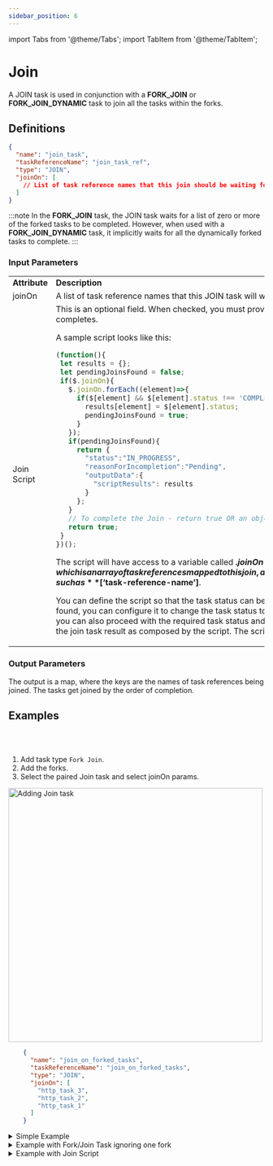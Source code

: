 ```yaml
---
sidebar_position: 6
---
```


import Tabs from '@theme/Tabs';
import TabItem from '@theme/TabItem';

# Join 

A JOIN task is used in conjunction with a **FORK_JOIN** or **FORK_JOIN_DYNAMIC** task to join all the tasks within the forks. 

## Definitions

```json
{
  "name": "join_task",
  "taskReferenceName": "join_task_ref",
  "type": "JOIN",
  "joinOn": [
    // List of task reference names that this join should be waiting for
  ]
}
```

:::note
In the **FORK_JOIN** task, the JOIN task waits for a list of zero or more of the forked tasks to be completed. However, when used with a **FORK_JOIN_DYNAMIC** task, it implicitly waits for all the dynamically forked tasks to complete.
:::

### Input Parameters

<table>
<tr>
<td><b> Attribute </b></td> <td><b> Description </b></td>
</tr>
<tr>
<td>joinOn</td>
<td>A list of task reference names that this JOIN task will wait for completion.</td>
</tr>
<tr>
<td>Join Script</td>
<td> This is an optional field. When checked, you must provide a script to control how the join task completes. <p>A sample script looks like this:</p>

```javascript
(function(){
 let results = {};
 let pendingJoinsFound = false;
 if($.joinOn){
   $.joinOn.forEach((element)=>{
     if($[element] && $[element].status !== 'COMPLETED'){
       results[element] = $[element].status;
       pendingJoinsFound = true;
     }
   });
   if(pendingJoinsFound){
     return {
       "status":"IN_PROGRESS",
       "reasonForIncompletion":"Pending",
       "outputData":{
         "scriptResults": results
       }
     };
   }
   // To complete the Join - return true OR an object with status = 'COMPLETED' like above.
   return true;
 }
})();
```

<p>

The script will have access to a variable called **$.joinOn**, which is an array of task references mapped to this join, and the output data of each joined task, such as **$[‘task-reference-name’]**.

</p>
<p>You can define the script so that the task status can be checked, and if any pending joins are found, you can configure it to change the task status to IN_PROGESS until it's completed. If not, you can also proceed with the required task status and complete it as needed. It can also return the join task result as composed by the script. The script can be modified to suit your use case.</p>
</td>
</tr>
</table>

### Output Parameters

The output is a map, where the keys are the names of task references being joined. The tasks get joined by the order of completion.

## Examples


<Tabs>
<TabItem value="UI" label="UI" className="paddedContent">

<div className="row">
<div className="col col--4">

<br/>
<br/>

1. Add task type `Fork Join`.
2. Add the forks.
3. Select the paired Join task and select joinOn params.

</div>
<div className="col">
<div className="embed-loom-video">

<p><img src="/content/img/ui-guide-join-task.png" alt="Adding Join task" width="500" height="auto"/></p>

</div>
</div>
</div>



</TabItem>
 <TabItem value="JSON" label="JSON Example">

```json
    {
      "name": "join_on_forked_tasks",
      "taskReferenceName": "join_on_forked_tasks",
      "type": "JOIN",
      "joinOn": [
        "http_task_3",
        "http_task_2",
        "http_task_1"
      ]
    }
```

</TabItem>
</Tabs>


<details><summary>Simple Example</summary>
<p>

Here is an example of a JOIN task. This task will wait for the completion of tasks **my_task_ref_1** and **my_task_ref_2** as specified by the joinOn attribute.

```json
    {
      "name": "join_task",
      "taskReferenceName": "my_join_task_ref",
      "type": "JOIN",
      "joinOn": [
        "my_task_ref_1",
        "my_task_ref_2"
      ]
    }
```
</p>
</details>

<details><summary>Example with Fork/Join Task ignoring one fork</summary>
<p>

Here is an example of a JOIN task used in conjunction with a FORK_JOIN task. The 'FORK_JOIN' spawns three tasks. An **email_notification** task, a **sms_notification** task, and a **http_notification** task. Email and SMS are usually the best-effort delivery systems. However, in the case of an HTTP-based notification, you get a return code, and you can retry until it succeeds or eventually give up. When you set up a notification workflow, you may decide to continue if you kicked off an email and sms notification. In that case, you can decide to joinOn those specific tasks only. However, the **http_notification** task will still continue to execute, but it will not block the rest of the workflow from proceeding.

```json
    [
      {
        "name": "fork_join",
        "taskReferenceName": "my_fork_join_ref",
        "type": "FORK_JOIN",
        "forkTasks": [
          [
            {
              "name": "email_notification",
              "taskReferenceName": "email_notification_ref",
              "type": "SIMPLE"
            }
          ],
          [
            {
              "name": "sms_notification",
              "taskReferenceName": "sms_notification_ref",
              "type": "SIMPLE"
            }
          ],
          [
            {
              "name": "http_notification",
              "taskReferenceName": "http_notification_ref",
              "type": "SIMPLE"
            }
          ]
        ]
      },
      {
        "name": "notification_join",
        "taskReferenceName": "notification_join_ref",
        "type": "JOIN",
        "joinOn": [
          "email_notification_ref",
          "sms_notification_ref"
        ]
      }
    ]
```

Here is what the output of **notification_join** will look like. The output is a map, where the keys are the names of task references being joined. The corresponding values are the outputs of those tasks.

```json
    {
      "email_notification_ref": {
        "email_sent_at": "2021-11-06T07:37:17+0000",
        "email_sent_to": "test@example.com"
      },
      "sms_notification_ref": {
        "sms_sent_at": "2021-11-06T07:37:17+0129",
        "sms_sent_to": "+1-xxx-xxx-xxxx"
      }
    }
```
</p>
</details>

<details><summary>Example with Join Script</summary>

Consider a fork-join task having 2 forks, of which both of them are sub-workflows. While defining a task, there is a field called “optional”, which is set to false by default. You must enable this option, which is the precondition for the join script to work well.

<p align="center"><img src="/content/img/join-task-example-using-script.png" alt="Join task example" width="70%"
                       height="auto"/></p>

In this case, both fork tasks should be marked as optional. 

And the join task is joined using the following join script.

```javascript
(function(){
 let results = {};
 let pendingJoinsFound = false;
 if($.joinOn){
   $.joinOn.forEach((element)=>{
     if($[element] && $[element].status !== 'COMPLETED'){
       results[element] = $[element].status;
       pendingJoinsFound = true;
     }
   });
   if(pendingJoinsFound){
     return {
       "status":"IN_PROGRESS",
       "reasonForIncompletion":"Pending",
       "outputData":{
         "scriptResults": results
       }
     };
   }
   // To complete the Join - return true OR an object with status = 'COMPLETED' like above.
   return true;
 }
})();
```
This ensures the join task completes only if all the forks are completed. If any pending joins are found, the script will return the join task status to IN_PROGRESS and will get completed only on completing the fork tasks. 

If we run the workflow, you can see that the join has not been completed and is waiting for the second fork to complete. As per the script, this returns the join task to an in-progress state and remains until the pending joins are completed.

<p align="center"><img src="/content/img/join-task-in-progress-state.png" alt="Join task not completed and returned to in progress state" width="80%"
                       height="auto"/></p>

The join task gets completed after fixing the issue with the second fork task.

<p align="center"><img src="/content/img/join-task-completed-state.png" alt="Join task completed" width="60%"
                       height="auto"/></p>

So this ensures that the workflow gets completed only on completing all the pending joins as per the script.

</details>
